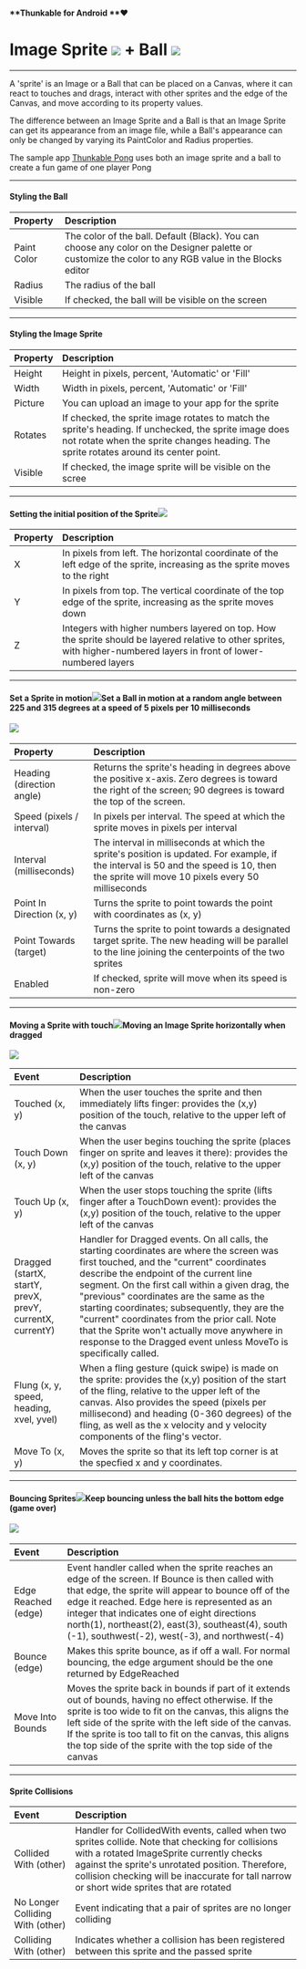 #### **Thunkable for Android **❤

# Image Sprite ![](/assets/image-sprite-icon.png) + Ball ![](/assets/ball-icon.png)

---

A 'sprite' is an Image or a Ball that can be placed on a Canvas, where it can react to touches and drags, interact with other sprites  and the edge of the Canvas, and move according to its property values.

The difference between an Image Sprite and a Ball is that an Image Sprite can get its appearance from an image file, while a Ball's appearance can only be changed by varying its PaintColor and Radius properties.

The sample app [Thunkable Pong](https://www.gitbook.com/book/albertching/thunkable-docs/edit#) uses both an image sprite and a ball to create a fun game of one player Pong

---

#### Styling the Ball

| Property | Description |
| :--- | :--- |
| Paint Color | The color of the ball. Default \(Black\). You can choose any color on the Designer palette or customize the color to any RGB value in the Blocks editor |
| Radius | The radius of the ball |
| Visible | If checked, the ball will be visible on the screen |

---

#### Styling the Image Sprite

| Property | Description |
| :--- | :--- |
| Height | Height in pixels, percent, 'Automatic' or 'Fill' |
| Width | Width in pixels, percent, 'Automatic' or 'Fill' |
| Picture | You can upload an image to your app for the sprite |
| Rotates | If checked, the sprite image rotates to match the sprite's heading. If unchecked, the sprite image does not rotate when the sprite changes heading. The sprite rotates around its center point. |
| Visible | If checked, the image sprite will be visible on the scree |

---

#### Setting the initial position of the Sprite![](/assets/sprite-fig-2.png)

| Property | Description |
| :--- | :--- |
| X | In pixels from left. The horizontal coordinate of the left edge of the sprite, increasing as the sprite moves to the right |
| Y | In pixels from top. The vertical coordinate of the top edge of the sprite, increasing as the sprite moves down |
| Z | Integers with higher numbers layered on top. How the sprite should be layered relative to other sprites, with higher-numbered layers in front of lower-numbered layers |

---

#### Set a Sprite in motion![](/assets/sprite-fig-3.png)Set a Ball in motion at a random angle between 225 and 315 degrees at a speed of 5 pixels per 10 milliseconds

#### ![](/assets/sprite-blocks-2.png)

| Property | Description |
| :--- | :--- |
| Heading \(direction angle\) | Returns the sprite's heading in degrees above the positive x-axis. Zero degrees is toward the right of the screen; 90 degrees is toward the top of the screen. |
| Speed \(pixels / interval\) | In pixels per interval. The speed at which the sprite moves in pixels per interval |
| Interval \(milliseconds\) | The interval in milliseconds at which the sprite's position is updated. For example, if the interval is 50 and the speed is 10, then the sprite will move 10 pixels every 50 milliseconds |
| Point In Direction \(x, y\) | Turns the sprite to point towards the point with coordinates as \(x, y\) |
| Point Towards \(target\) | Turns the sprite to point towards a designated target sprite. The new heading will be parallel to the line joining the centerpoints of the two sprites |
| Enabled | If checked, sprite will move when its speed is non-zero |

---

#### Moving a Sprite with touch![](/assets/sprite-fig-1.png)Moving an Image Sprite horizontally when dragged

![](/assets/sprite-blocks-1.png)

| Event | Description |
| :--- | :--- |
| Touched \(x, y\) | When the user touches the sprite and then immediately lifts finger: provides the \(x,y\) position of the touch, relative to the upper left of the canvas |
| Touch Down \(x, y\) | When the user begins touching the sprite \(places finger on sprite and leaves it there\): provides the \(x,y\) position of the touch, relative to the upper left of the canvas |
| Touch Up \(x, y\) | When the user stops touching the sprite \(lifts finger after a TouchDown event\): provides the \(x,y\) position of the touch, relative to the upper left of the canvas |
| Dragged \(startX, startY, prevX, prevY, currentX, currentY\) | Handler for Dragged events. On all calls, the starting coordinates are where the screen was first touched, and the "current" coordinates describe the endpoint of the current line segment. On the first call within a given drag, the "previous" coordinates are the same as the starting coordinates; subsequently, they are the "current" coordinates from the prior call. Note that the Sprite won't actually move anywhere in response to the Dragged event unless MoveTo is specifically called. |
| Flung \(x, y, speed, heading, xvel, yvel\) | When a fling gesture \(quick swipe\) is made on the sprite: provides the \(x,y\) position of the start of the fling, relative to the upper left of the canvas. Also provides the speed \(pixels per millisecond\) and heading \(0-360 degrees\) of the fling, as well as the x velocity and y velocity components of the fling's vector. |
| Move To \(x, y\) | Moves the sprite so that its left top corner is at the specfied x and y coordinates. |

---

#### Bouncing Sprites![](/assets/sprite-fig-4.png)Keep bouncing unless the ball hits the bottom edge \(game over\)

#### ![](/assets/sprite-blocks-3.png)

| Event | Description |
| :--- | :--- |
| Edge Reached \(edge\) | Event handler called when the sprite reaches an edge of the screen. If Bounce is then called with that edge, the sprite will appear to bounce off of the edge it reached. Edge here is represented as an integer that indicates one of eight directions north\(1\), northeast\(2\), east\(3\), southeast\(4\), south \(-1\), southwest\(-2\), west\(-3\), and northwest\(-4\) |
| Bounce \(edge\) | Makes this sprite bounce, as if off a wall. For normal bouncing, the edge argument should be the one returned by EdgeReached |
| Move Into Bounds | Moves the sprite back in bounds if part of it extends out of bounds, having no effect otherwise. If the sprite is too wide to fit on the canvas, this aligns the left side of the sprite with the left side of the canvas. If the sprite is too tall to fit on the canvas, this aligns the top side of the sprite with the top side of the canvas |

---

#### Sprite Collisions

| Event | Description |
| :--- | :--- |
| Collided With \(other\) | Handler for CollidedWith events, called when two sprites collide. Note that checking for collisions with a rotated ImageSprite currently checks against the sprite's unrotated position. Therefore, collision checking will be inaccurate for tall narrow or short wide sprites that are rotated |
| No Longer Colliding With \(other\) | Event indicating that a pair of sprites are no longer colliding |
| Colliding With \(other\) | Indicates whether a collision has been registered between this sprite and the passed sprite |



